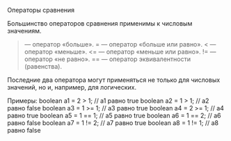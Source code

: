Операторы сравнения

Большинство операторов сравнения применимы к числовым значениям.

> — оператор «больше».
>= — оператор «больше или равно».
< — оператор «меньше».
<= — оператор «меньше или равно».
!= — оператор «не равно».
== — оператор эквивалентности (равенства).

Последние два оператора могут применяться не только для числовых значений, но и, например, для логических.

Примеры:
boolean a1 = 2 > 1;     // a1 равно true
boolean a2 = 1 > 1;     // a2 равно false
boolean a3 = 1 >= 1;    // a3 равно true
boolean a4 = 2 >= 1;    // a4 равно true
boolean a5 = 1 == 1;    // a5 равно true
boolean a6 = 1 == 2;    // a6 равно false
boolean a7 = 1 != 2;    // a7 равно true
boolean a8 = 1 != 1;    // a8 равно false